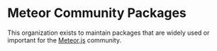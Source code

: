 # Meteor Community Packages

This organization exists to maintain packages that are widely used or important for the [Meteor.js](https://github.com/meteor) community.

